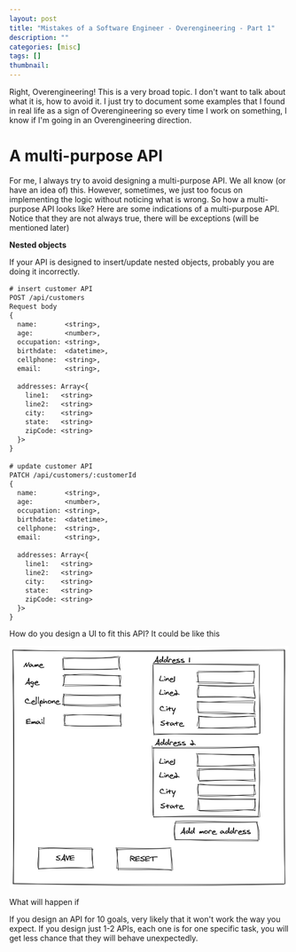 ```yaml
---
layout: post
title: "Mistakes of a Software Engineer - Overengineering - Part 1"
description: ""
categories: [misc]
tags: []
thumbnail:
---
```


Right, Overengineering! This is a very broad topic. I don't want to talk about what it is, how to
avoid it. I just try to document some examples that I found in real life as a sign of
Overengineering so every time I work on something, I know if I'm going in an Overengineering
direction.

# A multi-purpose API

For me, I always try to avoid designing a multi-purpose API. We all know (or have an idea of) this.
However, sometimes, we just too focus on implementing the logic without noticing what is wrong. So
how a multi-purpose API looks like? Here are some indications of a multi-purpose API. Notice that
they are not always true, there will be exceptions (will be mentioned later)

**Nested objects**

If your API is designed to insert/update nested objects, probably you are doing it incorrectly.

```
# insert customer API
POST /api/customers
Request body
{
  name:       <string>,
  age:        <number>,
  occupation: <string>,
  birthdate:  <datetime>,
  cellphone:  <string>,
  email:      <string>,

  addresses: Array<{
    line1:   <string>
    line2:   <string>
    city:    <string>
    state:   <string>
    zipCode: <string>
  }>
}

# update customer API
PATCH /api/customers/:customerId
{
  name:       <string>,
  age:        <number>,
  occupation: <string>,
  birthdate:  <datetime>,
  cellphone:  <string>,
  email:      <string>,

  addresses: Array<{
    line1:   <string>
    line2:   <string>
    city:    <string>
    state:   <string>
    zipCode: <string>
  }>
}
```

How do you design a UI to fit this API? It could be like this

![Design](/files/2021-05-09-mistakes-of-software-developer-overengineering/multi-purpose-api-1.png)

What will happen if 

If you design an API for 10 goals, very
likely that it won't work the way you expect. If you design just 1-2 APIs, each one is for one
specific task, you will get less chance that they will behave unexpectedly.
